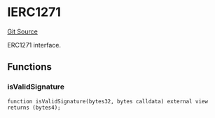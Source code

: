 # IERC1271
[Git Source](https://github.com/NaniDAO/accounts/blob/e66e0bb629a546845f0f148f99320ebf78829ff1/src/governance/Points.sol)

ERC1271 interface.


## Functions
### isValidSignature


```solidity
function isValidSignature(bytes32, bytes calldata) external view returns (bytes4);
```


